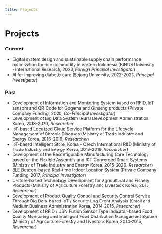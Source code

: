 ```yaml
---
title: Projects
---
```


# Projects

### Current
- Digital system design and sustainable supply chain performance optimization for rice commodity in eastern Indonesia (BINUS University - International Research, 2023, *Foreign Principal Investigator*)
- AI for improving diabetic care (Sejong University, 2022-2023, *Principal Investigator*)


### Past 
- Development of Information and Monitoring System based on RFID, IoT sensors and QR-Code for Goguma and Ginseng products (Private Company Funding, 2020, *Co-Principal Investigator*)
- Development of Big Data System (Rural Development Administration Korea, 2018-2020,
*Researcher*)
- IoT-based Localized Cloud Service Platform for the Lifecycle Management of Chronic Diseases
(Ministry of Trade Industry and Energy Korea, 2016-2019, *Researcher*)
- IoT-based Intelligent Store, Korea - Czech International R&D (Ministry of Trade Industry and
Energy Korea, 2016-2019, *Researcher*)
- Development of the Reconfigurable Manufacturing Core Technology based on the Flexible
Assembly and ICT Converged Smart Systems (Ministry of Trade Industry and Energy Korea,
2015-2020, *Researcher*)
- BLE Beacon-based Real-time Indoor Location System (Private Company Funding, 2017, *Principal Investigator*)
- U-store-based Technology Development for Agricultural and Fishery Products (Ministry of
Agriculture Forestry and Livestock Korea, 2015, *Researcher*)
- Development of Product Quality Control and Security Control Service Through Big Data-based
IoT / Security Log Event Analysis (Small and Medium Business Administration Korea,
2014-2015, *Researcher*)
- Development of RFID / USN Fusion Sensor Type Indicator-based Food Quality Monitoring and
Intelligent Food Distribution Management System (Ministry of Agriculture Forestry and
Livestock Korea, 2014-2015, *Researcher*)